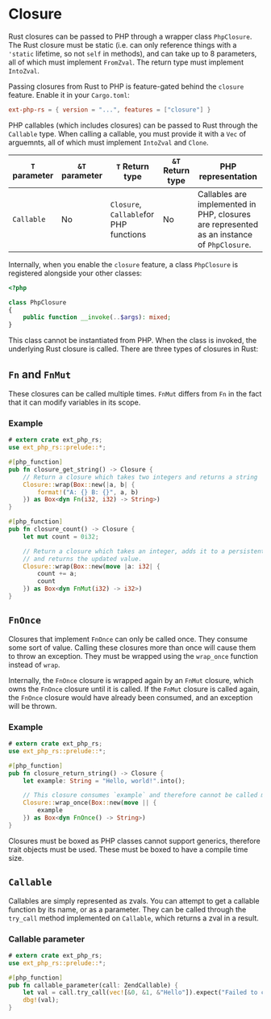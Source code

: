 # Closure

Rust closures can be passed to PHP through a wrapper class `PhpClosure`. The
Rust closure must be static (i.e. can only reference things with a `'static`
lifetime, so not `self` in methods), and can take up to 8 parameters, all of
which must implement `FromZval`. The return type must implement `IntoZval`.

Passing closures from Rust to PHP is feature-gated behind the `closure` feature.
Enable it in your `Cargo.toml`:

```toml
ext-php-rs = { version = "...", features = ["closure"] }
```

PHP callables (which includes closures) can be passed to Rust through the
`Callable` type. When calling a callable, you must provide it with a `Vec` of
arguemnts, all of which must implement `IntoZval` and `Clone`.

| `T` parameter | `&T` parameter | `T` Return type                        | `&T` Return type | PHP representation                                                                         |
| ------------- | -------------- | -------------------------------------- | ---------------- | ------------------------------------------------------------------------------------------ |
| `Callable`    | No             | `Closure`, `Callable`for PHP functions | No               | Callables are implemented in PHP, closures are represented as an instance of `PhpClosure`. |

Internally, when you enable the `closure` feature, a class `PhpClosure` is
registered alongside your other classes:

```php
<?php

class PhpClosure
{
    public function __invoke(..$args): mixed;
}
```

This class cannot be instantiated from PHP. When the class is invoked, the
underlying Rust closure is called. There are three types of closures in Rust:

## `Fn` and `FnMut`

These closures can be called multiple times. `FnMut` differs from `Fn` in the
fact that it can modify variables in its scope.

### Example

```rust
# extern crate ext_php_rs;
use ext_php_rs::prelude::*;

#[php_function]
pub fn closure_get_string() -> Closure {
    // Return a closure which takes two integers and returns a string
    Closure::wrap(Box::new(|a, b| {
        format!("A: {} B: {}", a, b)
    }) as Box<dyn Fn(i32, i32) -> String>)
}

#[php_function]
pub fn closure_count() -> Closure {
    let mut count = 0i32;

    // Return a closure which takes an integer, adds it to a persistent integer,
    // and returns the updated value.
    Closure::wrap(Box::new(move |a: i32| {
        count += a;
        count
    }) as Box<dyn FnMut(i32) -> i32>)
}
```

## `FnOnce`

Closures that implement `FnOnce` can only be called once. They consume some sort
of value. Calling these closures more than once will cause them to throw an
exception. They must be wrapped using the `wrap_once` function instead of
`wrap`.

Internally, the `FnOnce` closure is wrapped again by an `FnMut` closure, which
owns the `FnOnce` closure until it is called. If the `FnMut` closure is called
again, the `FnOnce` closure would have already been consumed, and an exception
will be thrown.

### Example

```rust
# extern crate ext_php_rs;
use ext_php_rs::prelude::*;

#[php_function]
pub fn closure_return_string() -> Closure {
    let example: String = "Hello, world!".into();

    // This closure consumes `example` and therefore cannot be called more than once.
    Closure::wrap_once(Box::new(move || {
        example
    }) as Box<dyn FnOnce() -> String>)
}
```

Closures must be boxed as PHP classes cannot support generics, therefore trait
objects must be used. These must be boxed to have a compile time size.

## `Callable`

Callables are simply represented as zvals. You can attempt to get a callable
function by its name, or as a parameter. They can be called through the
`try_call` method implemented on `Callable`, which returns a zval in a result.

### Callable parameter

```rust
# extern crate ext_php_rs;
use ext_php_rs::prelude::*;

#[php_function]
pub fn callable_parameter(call: ZendCallable) {
    let val = call.try_call(vec![&0, &1, &"Hello"]).expect("Failed to call function");
    dbg!(val);
}
```
